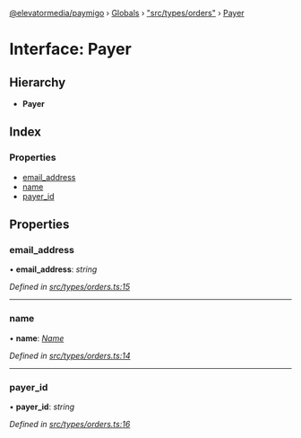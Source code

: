 [@elevatormedia/paymigo](../README.md) › [Globals](../globals.md) › ["src/types/orders"](../modules/_src_types_orders_.md) › [Payer](_src_types_orders_.payer.md)

# Interface: Payer

## Hierarchy

-   **Payer**

## Index

### Properties

-   [email_address](_src_types_orders_.payer.md#email_address)
-   [name](_src_types_orders_.payer.md#name)
-   [payer_id](_src_types_orders_.payer.md#payer_id)

## Properties

### email_address

• **email_address**: _string_

_Defined in [src/types/orders.ts:15](https://github.com/ELEVATORmedia/paymigo/blob/90b1c91/src/types/orders.ts#L15)_

---

### name

• **name**: _[Name](_src_types_orders_.name.md)_

_Defined in [src/types/orders.ts:14](https://github.com/ELEVATORmedia/paymigo/blob/90b1c91/src/types/orders.ts#L14)_

---

### payer_id

• **payer_id**: _string_

_Defined in [src/types/orders.ts:16](https://github.com/ELEVATORmedia/paymigo/blob/90b1c91/src/types/orders.ts#L16)_
